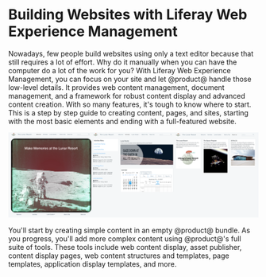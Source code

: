 # Building Websites with Liferay Web Experience Management

Nowadays, few people build websites using only a text editor because that still
requires a lot of effort. Why do it manually when you can have the computer do
a lot of the work for you? With Liferay Web Experience Management, you can focus
on your site and let @product@ handle those low-level details. It provides web
content management, document management, and a framework for robust content
display and advanced content creation. With so many features, it's tough to know
where to start. This is a step by step guide to creating content, pages, and
sites, starting with the most basic elements and ending with a full-featured
website. 

![Figure x: A preview of the final site.](../../images/001-final-site-preview.png)

You'll start by creating simple content in an empty @product@ bundle. As you
progress, you'll add more complex content using @product@'s full suite of tools.
These tools include web content display, asset publisher, content display pages,
web content structures and templates, page templates, application display
templates, and more. 
